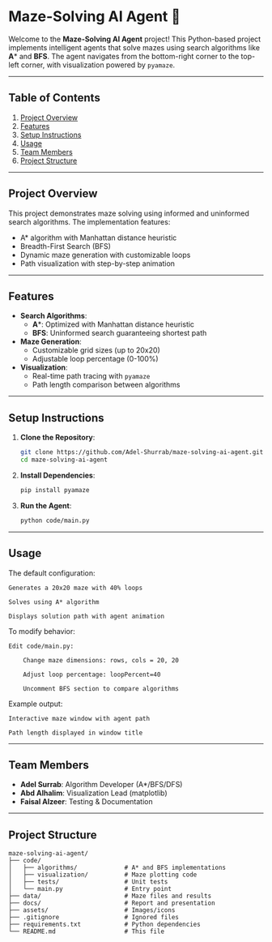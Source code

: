 # Maze-Solving AI Agent 🧩

Welcome to the **Maze-Solving AI Agent** project! This Python-based project implements intelligent agents that solve mazes using search algorithms like **A*** and **BFS**. The agent navigates from the bottom-right corner to the top-left corner, with visualization powered by `pyamaze`.

---

## Table of Contents
1. [Project Overview](#project-overview)
2. [Features](#features)
3. [Setup Instructions](#setup-instructions)
4. [Usage](#usage)
5. [Team Members](#team-members)
6. [Project Structure](#project-structure)

---

## Project Overview
This project demonstrates maze solving using informed and uninformed search algorithms. The implementation features:
- A* algorithm with Manhattan distance heuristic
- Breadth-First Search (BFS)
- Dynamic maze generation with customizable loops
- Path visualization with step-by-step animation

---

## Features
- **Search Algorithms**:  
  - **A***: Optimized with Manhattan distance heuristic  
  - **BFS**: Uninformed search guaranteeing shortest path  
- **Maze Generation**:  
  - Customizable grid sizes (up to 20x20)  
  - Adjustable loop percentage (0-100%)  
- **Visualization**:  
  - Real-time path tracing with `pyamaze`  
  - Path length comparison between algorithms  

---

## Setup Instructions
1. **Clone the Repository**:  
   ```bash
   git clone https://github.com/Adel-Shurrab/maze-solving-ai-agent.git
   cd maze-solving-ai-agent
   ```

2. **Install Dependencies**:  
   ```bash
   pip install pyamaze
   ```

3. **Run the Agent**:  
   ```bash
   python code/main.py
   ```

---

## Usage

The default configuration:

    Generates a 20x20 maze with 40% loops

    Solves using A* algorithm

    Displays solution path with agent animation

To modify behavior:

    Edit code/main.py:

        Change maze dimensions: rows, cols = 20, 20

        Adjust loop percentage: loopPercent=40

        Uncomment BFS section to compare algorithms

Example output:

    Interactive maze window with agent path

    Path length displayed in window title

---

## Team Members
- **Adel Surrab**: Algorithm Developer (A\*/BFS/DFS)
- **Abd Alhalim**: Visualization Lead (matplotlib)
- **Faisal Alzeer**: Testing & Documentation

---

## Project Structure
```plaintext
maze-solving-ai-agent/  
├── code/  
│   ├── algorithms/             # A* and BFS implementations  
│   ├── visualization/          # Maze plotting code  
│   ├── tests/                  # Unit tests  
│   └── main.py                 # Entry point  
├── data/                       # Maze files and results 
├── docs/                       # Report and presentation  
├── assets/                     # Images/icons  
├── .gitignore                  # Ignored files  
├── requirements.txt            # Python dependencies  
└── README.md                   # This file  
```
